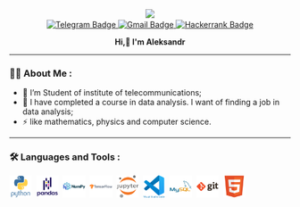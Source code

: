 <div id="header" align="center">
  <img src="https://media.giphy.com/media/VV39rWFojtqYD0UlHY/giphy.gif" width="150"/>
<div id="badges">
  <a href="https://t.me/aleksandr_parnachev">
    <img src="https://img.shields.io/badge/Telegram-blue?logo=Telegram&logoColor=white&style=for-the-badge" alt="Telegram Badge"/>
  </a>
  <a href="mailto:parnachevaleksandr@gmail.com">
    <img src="https://img.shields.io/badge/Gmail-yellow?logo=Gmail&logoColor=red&style=for-the-badge" alt="Gmail Badge"/>
  </a>
  <a href="https://www.hackerrank.com/parnachevaleksa1">
    <img src="https://img.shields.io/badge/Hackerrank-green?logo=Hackerrank&logoColor=black&style=for-the-badge" alt="Hackerrank Badge"/>
  </a>
</div>

<div align="center">

  **Hi,👋 I'm Aleksandr**
</div>

---
<div align="left">

### :man_technologist: **About Me** :
- 🔭 I’m Student of institute of telecommunications;
- 🌱 I have completed a course in data analysis. I want of finding a job in data analysis;
- ⚡ like mathematics, physics and computer science.
</div>

---

<div align="left">

### :hammer_and_wrench: **Languages and Tools** :
  <div>
    <img src="https://github.com/devicons/devicon/blob/master/icons/python/python-original-wordmark.svg" title="Python" **alt="Python" width="40" height="40"/>&nbsp;
    <img src="https://github.com/devicons/devicon/blob/master/icons/pandas/pandas-original-wordmark.svg" title="Pandas" **alt="Pandas" width="40" height="40"/>&nbsp;
    <img src="https://github.com/devicons/devicon/blob/master/icons/numpy/numpy-original-wordmark.svg" title="Numpy" **alt="Numpy" width="40" height="40"/>&nbsp;
    <img src="https://github.com/devicons/devicon/blob/master/icons/tensorflow/tensorflow-original-wordmark.svg" title="TensorFlow" **alt="TensorFlow" width="40"        height="40"/>&nbsp;
    <img src="https://github.com/devicons/devicon/blob/master/icons/jupyter/jupyter-original-wordmark.svg" title="Jupyter" **alt="Jupyter" width="40"          height="40"/>&nbsp;
    <img src="https://github.com/devicons/devicon/blob/master/icons/vscode/vscode-original-wordmark.svg" title="vscode" **alt="vscode" width="40" height="40"/>&nbsp;
    <img src="https://github.com/devicons/devicon/blob/master/icons/mysql/mysql-original-wordmark.svg" title="MySQL"  alt="MySQL" width="40" height="40"/>&nbsp;
    <img src="https://github.com/devicons/devicon/blob/master/icons/git/git-original-wordmark.svg" title="Git" **alt="Git" width="40" height="40"/>&nbsp;
    <img src="https://github.com/devicons/devicon/blob/master/icons/html5/html5-original.svg" title="HTML5" alt="HTML" width="40" height="40"/>&nbsp;
  </div>
</div>

<!--
**Aleksandr-Parnachev/Aleksandr-Parnachev** is a ✨ _special_ ✨ repository because its `README.md` (this file) appears on your GitHub profile.

Here are some ideas to get you started:

- 🔭 I’m currently working on ...
- 🌱 I’m currently learning ...
- 👯 I’m looking to collaborate on ...
- 🤔 I’m looking for help with ...
- 💬 Ask me about ...
- 📫 How to reach me: ...
- 😄 Pronouns: ...
- ⚡ Fun fact: ...
-->
